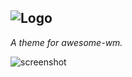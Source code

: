 ![Logo](https://i.imgur.com/HxtHvt9.png)
---
*A theme for awesome-wm.*

![screenshot](https://i.imgur.com/A5u9HDN.png)
